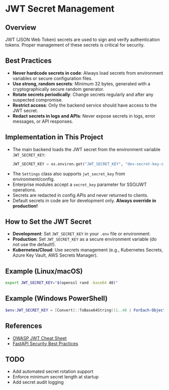 # JWT Secret Management

## Overview
JWT (JSON Web Token) secrets are used to sign and verify authentication tokens. Proper management of these secrets is critical for security.

## Best Practices
- **Never hardcode secrets in code**: Always load secrets from environment variables or secure configuration files.
- **Use strong, random secrets**: Minimum 32 bytes, generated with a cryptographically secure random generator.
- **Rotate secrets periodically**: Change secrets regularly and after any suspected compromise.
- **Restrict access**: Only the backend service should have access to the JWT secret.
- **Redact secrets in logs and APIs**: Never expose secrets in logs, error messages, or API responses.

## Implementation in This Project
- The main backend loads the JWT secret from the environment variable `JWT_SECRET_KEY`:
  ```python
  JWT_SECRET_KEY = os.environ.get("JWT_SECRET_KEY", "dev-secret-key-change-in-production")
  ```
- The `Settings` class also supports `jwt_secret_key` from environment/config.
- Enterprise modules accept a `secret_key` parameter for SSO/JWT operations.
- Secrets are redacted in config APIs and never returned to clients.
- Default secrets in code are for development only. **Always override in production!**

## How to Set the JWT Secret
- **Development**: Set `JWT_SECRET_KEY` in your `.env` file or environment.
- **Production**: Set `JWT_SECRET_KEY` as a secure environment variable (do not use the default!).
- **Kubernetes/Cloud**: Use secrets management (e.g., Kubernetes Secrets, Azure Key Vault, AWS Secrets Manager).

## Example (Linux/macOS)
```bash
export JWT_SECRET_KEY="$(openssl rand -base64 48)"
```

## Example (Windows PowerShell)
```powershell
$env:JWT_SECRET_KEY = [Convert]::ToBase64String((1..48 | ForEach-Object {Get-Random -Maximum 256}))
```

## References
- [OWASP JWT Cheat Sheet](https://cheatsheetseries.owasp.org/cheatsheets/JSON_Web_Token_for_Java_Cheat_Sheet.html)
- [FastAPI Security Best Practices](https://fastapi.tiangolo.com/advanced/security/)

## TODO
- Add automated secret rotation support
- Enforce minimum secret length at startup
- Add secret audit logging
